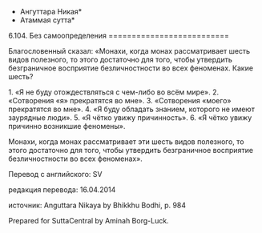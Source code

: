 * Ангуттара Никая*
* Атаммая сутта*

6\.104\. Без самоопределения
\=\=\=\=\=\=\=\=\=\=\=\=\=\=\=\=\=\=\=\=\=\=\=\=\=\=

Благословенный сказал: «Монахи, когда монах рассматривает шесть видов полезного, то этого достаточно для того, чтобы утвердить безграничное восприятие безличностности во всех феноменах\. Какие шесть?

1\. «Я не буду отождествляться с чем\-либо во всём мире»\.
2\. «Сотворения «я» прекратятся во мне»\.
3\. «Сотворения «моего» прекратятся во мне»\.
4\. «Я буду обладать знанием, которого не имеют заурядные люди»\.
5\. «Я чётко увижу причинность»\.
6\. «Я чётко увижу причинно возникшие феномены»\.

Монахи, когда монах рассматривает эти шесть видов полезного, то этого достаточно для того, чтобы утвердить безграничное восприятие безличностности во всех феноменах»\.

Перевод с английского: SV

редакция перевода: 16\.04\.2014

источник: Anguttara Nikaya by Bhikkhu Bodhi, p\. 984

Prepared for SuttaCentral by Aminah Borg\-Luck\.